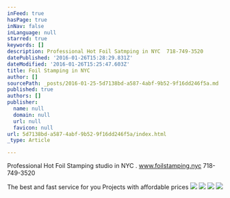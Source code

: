 ```yaml
---
inFeed: true
hasPage: true
inNav: false
inLanguage: null
starred: true
keywords: []
description: Professional Hot Foil Satmping in NYC  718-749-3520
datePublished: '2016-01-26T15:28:29.831Z'
dateModified: '2016-01-26T15:25:47.603Z'
title: Foil Stamping in NYC
author: []
sourcePath: _posts/2016-01-25-5d7138bd-a587-4abf-9b52-9f16dd246f5a.md
published: true
authors: []
publisher:
  name: null
  domain: null
  url: null
  favicon: null
url: 5d7138bd-a587-4abf-9b52-9f16dd246f5a/index.html
_type: Article

---
```

Professional Hot Foil Stamping studio in NYC . www.foilstamping.nyc 718-749-3520

The best and fast service for you Projects with affordable prices
![](https://s3-us-west-2.amazonaws.com/the-grid-img/p/71799136260c4374f2fea0717ceebeacd7020f5c.jpg)
![](https://the-grid-user-content.s3-us-west-2.amazonaws.com/b2d63c71-638f-4df3-bb50-27f71a83fb09.jpg)
![](https://the-grid-user-content.s3-us-west-2.amazonaws.com/5c539287-abad-4fbc-a25c-d5faaa647406.jpg)
![](https://the-grid-user-content.s3-us-west-2.amazonaws.com/37c0db42-961b-4759-a731-3b24eb99ac1b.jpg)
